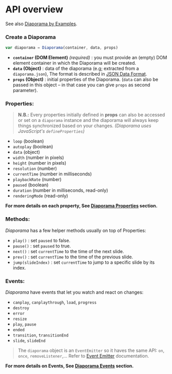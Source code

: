 API overview
===

See also [Diaporama by Examples](examples.md).

### Create a Diaporama

```javascript
var diaporama = Diaporama(container, data, props)
```

- **`container` (DOM Element)** *(required)* : you must provide an (empty) DOM element container in which the Diaporama will be created.
- **`data` (Object)** : data of the diaporama (e.g; extracted from a `diaporama.json`), The format is described in [JSON Data Format](format.md).
- **`props` (Object)** : initial properties of the Diaporama. (`data` can also be passed in this object – in that case you can give `props` as second parameter).

### Properties:

> **N.B.:** Every properties initially defined in **props** can also be accessed or set on a `diaporama` instance and the diaporama will always keep things synchronized based on your changes. *(Diaporama uses JavaScript's `defineProperties`)*

- `loop` (boolean)
- `autoplay` (boolean)
- `data` (object)
- `width` (number in pixels)
- `height` (number in pixels)
- `resolution` (number)
- `currentTime` (number in milliseconds)
- `playbackRate` (number)
- `paused` (boolean)
- `duration` (number in milliseconds, read-only)
- `renderingMode` (read-only)

**For more details on each property, See [Diaporama Properties](#diaporama-properties) section.**

### Methods:

*Diaporama* has a few helper methods usually on top of Properties:

- `play()` : set `paused` to false.
- `pause()` : set `paused` to true.
- `next()` : set `currentTime` to the time of the next slide.
- `prev()` : set `currentTime` to the time of the previous slide.
- `jump(slideIndex)` : set `currentTime` to jump to a specific slide by its index.

### Events:

*Diaporama* have events that let you watch and react on changes:


  - `canplay`, `canplaythrough`, `load`, `progress`
  - `destroy`
  - `error`
  - `resize`
  - `play`, `pause`
  - `ended`
  - `transition`, `transitionEnd`
  - `slide`, `slideEnd`


> The `diaporama` object is an `EventEmitter` so it haves the same API: `on`, `once`, `removeListener`,... Refer to [Event Emitter](https://nodejs.org/api/events.html) documentation.

**For more details on Events, See [Diaporama Events](events.md) section.**
